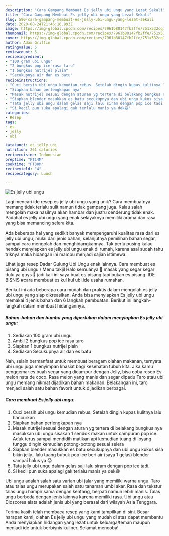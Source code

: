 ```yaml
---
description: "Cara Gampang Membuat Es jelly ubi ungu yang Lezat Sekali"
title: "Cara Gampang Membuat Es jelly ubi ungu yang Lezat Sekali"
slug: 590-cara-gampang-membuat-es-jelly-ubi-ungu-yang-lezat-sekali
date: 2020-08-24T21:46:16.893Z
image: https://img-global.cpcdn.com/recipes/7961b80147fb2ffe/751x532cq70/es-jelly-ubi-ungu-foto-resep-utama.jpg
thumbnail: https://img-global.cpcdn.com/recipes/7961b80147fb2ffe/751x532cq70/es-jelly-ubi-ungu-foto-resep-utama.jpg
cover: https://img-global.cpcdn.com/recipes/7961b80147fb2ffe/751x532cq70/es-jelly-ubi-ungu-foto-resep-utama.jpg
author: Adam Griffin
ratingvalue: 5
reviewcount: 5
recipeingredient:
- "100 gram ubi ungu"
- "2 bungkus pop ice rasa taro"
- "1 bungkus nutrijel plain"
- "Secukupnya air dan es batu"
recipeinstructions:
- "Cuci bersih ubi ungu kemudian rebus. Setelah dingin kupas kulitnya lalu hancurkan"
- "Siapkan bahan perlengkapan nya"
- "Masak nutrijel sesuai dengan aturan yg tertera di belakang bungkus nya masukkan ubi ungu sisakan 1 sendok makan untuk campuran pop ice. Aduk terus sampai mendidih matikan api kemudian tuang di loyang tunggu dingin kemudian potong-potong sesuai selera"
- "Siapkan blender masukkan es batu secukupnya dan ubi ungu kukus sisa bikin jelly.. lalu tuang bubuk pop ice beri air (saya 1 gelas) blender sampai halus ya 😊"
- "Tata jelly ubi ungu dalam gelas saji lalu siram dengan pop ice tadi."
- "Si kecil pun suka apalagi gak terlalu manis ya dek😅"
categories:
- Resep
tags:
- es
- jelly
- ubi

katakunci: es jelly ubi 
nutrition: 261 calories
recipecuisine: Indonesian
preptime: "PT14M"
cooktime: "PT30M"
recipeyield: "4"
recipecategory: Lunch

---
```



![Es jelly ubi ungu](https://img-global.cpcdn.com/recipes/7961b80147fb2ffe/751x532cq70/es-jelly-ubi-ungu-foto-resep-utama.jpg)

Lagi mencari ide resep es jelly ubi ungu yang unik? Cara membuatnya memang tidak terlalu sulit namun tidak gampang juga. Kalau salah mengolah maka hasilnya akan hambar dan justru cenderung tidak enak. Padahal es jelly ubi ungu yang enak selayaknya memiliki aroma dan rasa yang bisa memancing selera kita.

Ada beberapa hal yang sedikit banyak mempengaruhi kualitas rasa dari es jelly ubi ungu, mulai dari jenis bahan, selanjutnya pemilihan bahan segar, sampai cara mengolah dan menghidangkannya. Tak perlu pusing kalau hendak menyiapkan es jelly ubi ungu enak di rumah, karena asal sudah tahu triknya maka hidangan ini mampu menjadi sajian istimewa.

Lihat juga resep Dadar Gulung Ubi Ungu enak lainnya. Cara membuat es pisang ubi ungu / Menu takjil Halo semuanya 🤗 masak yang segar segar dulu ya guys 😬 jadi kali ini saya buat es pisang tapi bukan es pisang. IDE BISNIS #cara membuat es kul kul ubi.ide usaha rumahan.


Berikut ini ada beberapa cara mudah dan praktis dalam mengolah es jelly ubi ungu yang siap dikreasikan. Anda bisa menyiapkan Es jelly ubi ungu memakai 4 jenis bahan dan 6 langkah pembuatan. Berikut ini langkah-langkah dalam membuat hidangannya.

<!--inarticleads1-->

##### Bahan-bahan dan bumbu yang diperlukan dalam menyiapkan Es jelly ubi ungu:

1. Sediakan 100 gram ubi ungu
1. Ambil 2 bungkus pop ice rasa taro
1. Siapkan 1 bungkus nutrijel plain
1. Sediakan Secukupnya air dan es batu


Nah, selain bermanfaat untuk membuat beragam olahan makanan, ternyata ubi ungu juga menyimpan khasiat bagi kesehatan tubuh kita. Jika kamu penggemar es buah segar yang dicampur dengan Jelly, bisa coba resep Es melon nata de coco. Rasa melon yang manis dan segar dipadu Taro atau ubi ungu memang nikmat dijadikan bahan makanan. Belakangan ini, taro menjadi salah satu bahan favorit untuk dijadikan berbagai. 

<!--inarticleads2-->

##### Cara membuat Es jelly ubi ungu:

1. Cuci bersih ubi ungu kemudian rebus. Setelah dingin kupas kulitnya lalu hancurkan
1. Siapkan bahan perlengkapan nya
1. Masak nutrijel sesuai dengan aturan yg tertera di belakang bungkus nya masukkan ubi ungu sisakan 1 sendok makan untuk campuran pop ice. Aduk terus sampai mendidih matikan api kemudian tuang di loyang tunggu dingin kemudian potong-potong sesuai selera
1. Siapkan blender masukkan es batu secukupnya dan ubi ungu kukus sisa bikin jelly.. lalu tuang bubuk pop ice beri air (saya 1 gelas) blender sampai halus ya 😊
1. Tata jelly ubi ungu dalam gelas saji lalu siram dengan pop ice tadi.
1. Si kecil pun suka apalagi gak terlalu manis ya dek😅


Ubi ungu adalah salah satu varian ubi jalar yang memiliki warna ungu. Taro atau talas ungu merupakan salah satu tanaman umbi akar. Rasa dan tekstur talas ungu hampir sama dengan kentang, berpati namun lebih manis. Talas ungu berbeda dengan jenis lainnya karena memiliki rasa. Ubi ungu atau Dioscorea alata adalah jenis ubi yang berasal dari wilayah Asia Tenggara. 

Terima kasih telah membaca resep yang kami tampilkan di sini. Besar harapan kami, olahan Es jelly ubi ungu yang mudah di atas dapat membantu Anda menyiapkan hidangan yang lezat untuk keluarga/teman maupun menjadi ide untuk berbisnis kuliner. Selamat mencoba!
